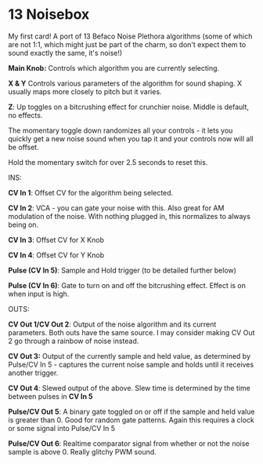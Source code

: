 # 13 Noisebox

My first card! A port of 13 Befaco Noise Plethora algorithms (some of which are not 1:1, which might just be part of the charm, so don't expect them to sound exactly the same, it's noise!)

**Main Knob:** Controls which algorithm you are currently selecting.

**X & Y** Controls various parameters of the algorithm for sound shaping. X usually maps more closely to pitch but it varies.

**Z**: Up toggles on a bitcrushing effect for crunchier noise. Middle is default, no effects.

The momentary toggle down randomizes all your controls - it lets you quickly get a new noise sound when you tap it and your controls now will all be offset.

Hold the momentary switch for over 2.5 seconds to reset this.

INS:

**CV In 1**: Offset CV for the algorithm being selected.

**CV In 2**: VCA - you can gate your noise with this. Also great for AM modulation of the noise. With nothing plugged in, this normalizes to always being on.

**CV In 3**: Offset CV for X Knob

**CV In 4**: Offset CV for Y Knob

**Pulse (CV In 5)**: Sample and Hold trigger (to be detailed further below)

**Pulse (CV In 6)**: Gate to turn on and off the bitcrushing effect. Effect is on when input is high.

OUTS:

**CV Out 1/CV Out 2**: Output of the noise algorithm and its current parameters. Both outs have the same source. I may consider making CV Out 2 go through a rainbow of noise instead.

**CV Out 3:** Output of the currently sample and held value, as determined by Pulse/CV In 5 - captures the current noise sample and holds until it receives another trigger.

**CV Out 4**: Slewed output of the above. Slew time is determined by the time between pulses in **CV In 5**

**Pulse/CV Out 5**: A binary gate toggled on or off if the sample and held value is greater than 0. Good for random gate patterns. Again this requires a clock or some signal into Pulse/CV In 5

**Pulse/CV Out 6**: Realtime comparator signal from whether or not the noise sample is above 0. Really glitchy PWM sound.



